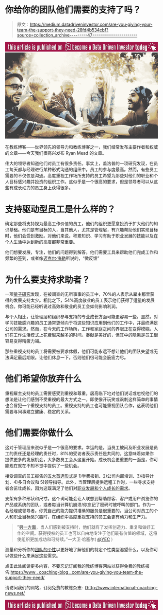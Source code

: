 # 你给你的团队他们需要的支持了吗？

> 原文：<https://medium.datadriveninvestor.com/are-you-giving-your-team-the-support-they-need-28fd4b534cbf?source=collection_archive---------47----------------------->

[![](img/17d7f796e3981a63966d07f8c0b3e60c.png)](http://www.track.datadriveninvestor.com/BecomeDDItealI1)![](img/f9d89f501dbbfb31ecd799ea66af2735.png)

在教练博客——世界领先的领导力和教练博客之一，我们经常发布主要作者和权威的文章——今天我们很高兴发布 Ryan Mead 的文章。

伟大的领导者知道他们对员工有很多责任。事实上，盖洛普的一项研究发现，在员工每天都与经理进行某种形式沟通的组织中，员工的参与度最高。然而，有些员工需要的不仅仅是沟通。高度重视工作场所支持的员工希望为那些对他们的职业和个人目标感兴趣并投资的组织工作。这似乎是一个很高的要求，但是领导者可以从这些有成长动力的员工身上获得很多。

# 支持驱动型员工是什么样的？

确定那些将支持视为最高工作价值的员工，他们的组织更愿意投资于扩大他们的知识基础。他们是有目标的人，当其他人，尤其是管理层，有兴趣帮助他们实现目标时，他们会受到激励。对他们来说，积累知识、学习有助于职业发展的技能以及在个人生活中达到新的高度都非常重要。

他们想要发展，专注，他们的问题得到解答。他们需要工具来帮助他们完成工作和频繁的签到，或者像[迈克尔·海勒](https://www.linkedin.com/in/themichaelheller)所说的，“微反馈”

# 为什么要支持求助者？

一项[量子研究](http://www.quantumworkplace.com/infographic-employee-engagement-career-growth-opportunities-employee-development-planning/)发现，在被调查的无所事事的员工中，70%的人表示从雇主那里获得的发展支持太少。相比之下，54%高度敬业的员工表示他们获得了适量的发展机会。你可能已经听说过高效和敬业的员工会如何影响利润。

与个人相比，让管理层和组织参与支持的专业成长方面可能更容易一些。显然，对学习技能感兴趣的员工通常更倾向于将这些知识应用到他们的工作中，并最终满足公司的需求。然而，在今天的工作场所，工作和家庭之间的界限正在变得模糊。人们在工作生活模式上花费越来越多的时间。奉献是美好的，但其中的隐患是员工很容易变得精疲力竭。

那些重视支持的员工将需要被要求休假，他们可能永远不想让他们的团队失望或无法满足最后期限。让他们休息一下，否则他们很可能会筋疲力尽。

# 他们希望你放弃什么

重视雇主支持的员工需要感受到重视和尊重。居高临下地对他们说话或忽视他们的想法是让他们感到不受重视的最大方式之一。即使像开玩笑或讽刺这样简单的事情也会冒犯一个重视支持的员工。重视支持的员工也可能重视团队合作，这表明他们需要与同事建立健康、稳定的关系。

# 他们需要你做什么

这对于管理层来说似乎是一个很高的要求。幸运的是，当员工被问及职业发展是员工的责任还是经理的责任时，81%的受访者表示责任是共同的。这意味着如果你提供更多的发展机会，大多数员工会从这里开始。成长机会更重要的一面是，你可能现在就在不知不觉中提供了一些机会。

接受调查的员工报告的[五大首选形式](https://9clouds.com/2015/07/22/dont-hold-us-back-motivate-employees-with-opportunities-for-growth-at-work/)是 1)学费报销、2)公司内部培训、3)指导计划、4)多日会议和 5)领导指导。此外，当管理层提供远程工作时，一些寻求支持者会茁壮成长，因为这既满足了他们对[职业发展和个人成长的需求](http://govitru.com/blog/5-must-tools-managing-flex-work-teams/)。

支架有多种形状和尺寸。这个词可能会让人联想到帮助顾客、客户或用户浏览你的产品或系统的团队，或者每当计算机崩溃/你忘记了密码时被呼叫的部门。作为一名经理或领导者，你凭自己的能力提供准确的服务是很重要的。当公司对员工的个人和职业目标感兴趣时，在组织中高度重视支持的员工会更有动力和生产力。

> ”[另一方面](http://www.inc.com/young-entrepreneur-council/how-investing-in-employees-ensures-your-organization-s-success.html)，当人们感到被支持时，他们就有了发挥创造力、重复和做好工作的空间。获得授权的员工也可以自由地专注于他们最有价值的领域，这将使组织更加成功和可持续。”—大卫·哈塞尔( [@YEC](https://twitter.com/theyec) )

测量和分析你的[团队的个性](http://govitru.com/assess/)以更好地了解他们的特定个性类型渴望什么，以及你可以做些什么来满足这些需求。

点击此处阅读更多内容，不要忘记订阅我的教练博客网站以获得免费的教练报告:[https://www . coaching-blog . com/are-you-giving-you-team-the-support-they-need/](https://www.coaching-blog.com/are-you-giving-your-team-the-support-they-need/)

请访问我们的网站，订阅免费的教练杂志:【http://www.international-coaching-news.net/ 

[![](img/17d7f796e3981a63966d07f8c0b3e60c.png)](http://www.track.datadriveninvestor.com/BecomeDDI1B)
